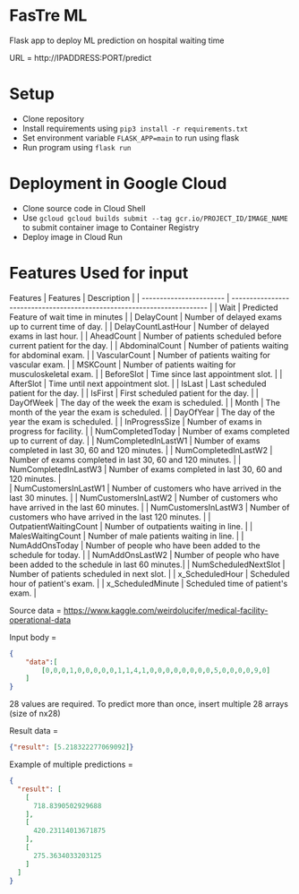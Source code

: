 # FasTre ML

Flask app to deploy ML prediction on hospital waiting time

URL = http://IPADDRESS:PORT/predict

# Setup
* Clone repository
* Install requirements using `pip3 install -r requirements.txt`
* Set environment variable `FLASK_APP=main` to run using flask
* Run program using `flask run`

# Deployment in Google Cloud
* Clone source code in Cloud Shell
* Use `gcloud gcloud builds submit --tag gcr.io/PROJECT_ID/IMAGE_NAME` to submit container image to Container Registry
* Deploy image in Cloud Run

# Features Used for input
Features
| Features                | Description                                                             | 
| ----------------------- | ----------------------------------------------------------------------- | 
| Wait                    | Predicted Feature of wait time in minutes                               |
| DelayCount              | Number of delayed exams up to current time of day.                      |
| DelayCountLastHour      | Number of delayed exams in last hour.                                   |
| AheadCount              | Number of patients scheduled before current patient for the day.        |
| AbdominalCount          | Number of patients waiting for abdominal exam.                          |
| VascularCount           | Number of patients waiting for vascular exam.                           |
| MSKCount                | Number of patients waiting for musculoskeletal exam.                    |
| BeforeSlot              | Time since last appointment slot.                                       |
| AfterSlot               | Time until next appointment slot.                                       |
| IsLast                  | Last scheduled patient for the day.                                     |
| IsFirst                 | First scheduled patient for the day.                                    |
| DayOfWeek               | The day of the week the exam is scheduled.                              |
| Month                   | The month of the year the exam is scheduled.                            |
| DayOfYear               | The day of the year the exam is scheduled.                              |
| InProgressSize          | Number of exams in progress for facility.                               |
| NumCompletedToday       | Number of exams completed up to current of day.                         |
| NumCompletedInLastW1    | Number of exams completed in last 30, 60 and 120 minutes.               |
| NumCompletedInLastW2    | Number of exams completed in last 30, 60 and 120 minutes.               |
| NumCompletedInLastW3    | Number of exams completed in last 30, 60 and 120 minutes.               |   
| NumCustomersInLastW1    | Number of customers who have arrived in the last 30 minutes.            |
| NumCustomersInLastW2    | Number of customers who have arrived in the last 60 minutes.            |
| NumCustomersInLastW3    | Number of customers who have arrived in the last 120 minutes.           |
| OutpatientWaitingCount  | Number of outpatients waiting in line.                                  |
| MalesWaitingCount       | Number of male patients waiting in line.                                |
| NumAddOnsToday          | Number of people who have been added to the schedule for today.         |
| NumAddOnsLastW2         | Number of people who have been added to the schedule in last 60 minutes.|
| NumScheduledNextSlot    | Number of patients scheduled in next slot.                              |
| x_ScheduledHour         | Scheduled hour of patient's exam.                                       |
| x_ScheduledMinute       | Scheduled time of patient's exam.                                       |

Source data = https://www.kaggle.com/weirdolucifer/medical-facility-operational-data


Input body =  
```json
{
    "data":[
        [0,0,0,1,0,0,0,0,0,1,1,4,1,0,0,0,0,0,0,0,0,5,0,0,0,0,9,0]
    ]
}
```
28 values are required. To predict more than once, insert multiple 28 arrays (size of nx28)

Result data =  
```json
{"result": [5.218322277069092]}
```

Example of multiple predictions =
```json
{
  "result": [
    [
      718.8390502929688
    ],
    [
      420.23114013671875
    ],
    [
      275.3634033203125
    ]
  ]
}
```